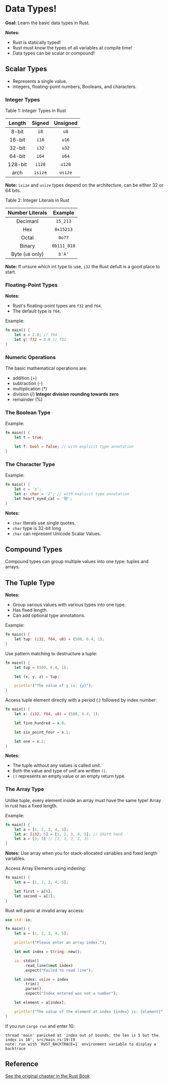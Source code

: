 # Data Types!

**Goal:** Learn the basic data types in Rust.

**Notes:**

- Rust is statically typed!
- Rust must know the types of all variables at compile time!
- Data types can be scalar or compound!

## Scalar Types

- Represents a single value.
- integers, floating-point numbers, Booleans, and characters.

### Integer Types

Table 1: Integer Types in Rust

| Length | Signed | Unsigned |
|:------:|:------:|:--------:|
| 8-bit  | `i8`   | `u8`     |
| 16-bit | `i16`  | `u16`    |
| 32-bit | `i32`  | `u32`    |
| 64-bit | `i64`  | `u64`    |
| 128-bit| `i128` | `u128`   |
| arch   | `isize`| `usize`  |


**Note:** `isize` and `usize` types depend on the architecture, can be either 32 or 64 bits.

Table 2: Integer Literals in Rust

| Number Literals   | Example     |
|:-----------------:|:-----------:|
| Decimanl          | `15_213`    |
| Hex               | `0x15213`   |
| Octal             | `0o77`      |
| Binary            | `0b111_010` |
| Byte (`u8` only)  | `b'A'`      |

**Note:** If unsure which int type to use, `i32` the Rust defult is a good place to start.

### Floating-Point Types

**Notes:**

- Rust's floating-point types are `f32` and `f64`.
- The default type is `f64`.

Example:
``` rust
fn main() {
    let x = 2.0; // f64
    let y: f32 = 3.0 // f32
}
```

### Numeric Operations

The basic mathematical operations are:
- addition (+)
- subtraction (-)
- multiplication (*)
- division (/) **Integer division rounding towards zero**
- remainder (%)

### The Boolean Type

Example:
```rust
fn main() {
    let t = true;

    let f: bool = false; // with explicit type annotation
}
```

### The Character Type

Example:
```rust
fn main() {
    let c = 'z';
    let z: char = 'ℤ'; // with explicit type annotation
    let heart_eyed_cat = '😻';
}
```

**Notes:**

- `char` literals use single quotes.
- `char` type is 32-bit long
- `char` can represent Unicode Scalar Values.


## Compound Types
Compound types can group multiple values into one type: tuples and arrays.

## The Tuple Type

**Notes:**

- Group various values with various types into one type.
- Has fixed length.
- Can add optional type annotations.

Example:
```rust
fn main() {
    let tup: (i32, f64, u8) = (500, 6.4, 1);
}
```

Use pattern matching to destructure a tuple:
```rust
fn main() {
    let tup = (500, 6.4, 1);

    let (x, y, z) = tup;

    println!("The value of y is: {y}");
}
```

Access tuple element directly with a period (.) followed by index number:
```rust
fn main() {
    let x: (i32, f64, u8) = (500, 6.4, 1);

    let five_hundred = x.0;

    let six_point_four = x.1;

    let one = x.2;
}
```

**Notes:** 

- The tuple without any values is called _unit_.
- Both the value and type of _unit_ are written `()`.
- `()` represents an empty value or an empty return type.


### The Array Type

Unlike tuple, every element inside an array must have the same type! Array in rust has a fixed length.

Example:
```rust
fn main() {
    let a = [1, 2, 3, 4, 5];
    let a: [i32; 5] = [1, 2, 3, 4, 5]; // Short hand
    let a = [3; 5] // [3, 3, 3, 3, 3]
}
```

**Notes:** Use array when you for stack-allocated variables and fixed length variables.

Access Array Elements using indexing:
```rust
fn main() {
    let a = [1, 2, 3, 4, 5];

    let first = a[0];
    let second = a[1];
}
```

Rust will panic at invalid array access:
```rust
use std::io;

fn main() {
    let a = [1, 2, 3, 4, 5];

    println!("Please enter an array index.");

    let mut index = String::new();

    io::stdin()
        .read_line(&mut index)
        .expect("Failed to read line");

    let index: usize = index
        .trim()
        .parse()
        .expect("Index entered was not a number");

    let element = a[index];

    println!("The value of the element at index {index} is: {element}");
}
```
If you run `cargo run` and enter 10:
```
thread 'main' panicked at 'index out of bounds: the len is 5 but the index is 10', src/main.rs:19:19
note: run with `RUST_BACKTRACE=1` environment variable to display a backtrace
```

## Reference

[See the original chapter in the Rust Book](https://doc.rust-lang.org/stable/book/ch03-02-data-types.html)